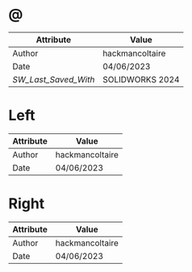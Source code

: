 # @
| Attribute | Value |
| ---  | ---     |
| Author | hackmancoltaire |
| Date | 04/06/2023 |
| _SW_Last_Saved_With_ | SOLIDWORKS 2024 |
# Left
| Attribute | Value |
| ---  | ---     |
| Author | hackmancoltaire |
| Date | 04/06/2023 |
# Right
| Attribute | Value |
| ---  | ---     |
| Author | hackmancoltaire |
| Date | 04/06/2023 |
